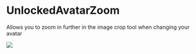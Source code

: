 # UnlockedAvatarZoom

Allows you to zoom in further in the image crop tool when changing your avatar

![](https://raw.githubusercontent.com/Vencord/plugin-assets/main/UnlockedAvatarZoom/demo.avif)
